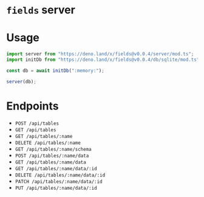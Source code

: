 # `fields` server

# Usage

```ts
import server from "https://deno.land/x/fields@v0.0.4/server/mod.ts";
import initDb from "https://deno.land/x/fields@v0.0.4/db/sqlite/mod.ts";

const db = await initDb(":memory:");

server(db);
```

# Endpoints

- `POST /api/tables`
- `GET /api/tables`
- `GET /api/tables/:name`
- `DELETE /api/tables/:name`
- `GET /api/tables/:name/schema`
- `POST /api/tables/:name/data`
- `GET /api/tables/:name/data`
- `GET /api/tables/:name/data/:id`
- `DELETE /api/tables/:name/data/:id`
- `PATCH /api/tables/:name/data/:id`
- `PUT /api/tables/:name/data/:id`
